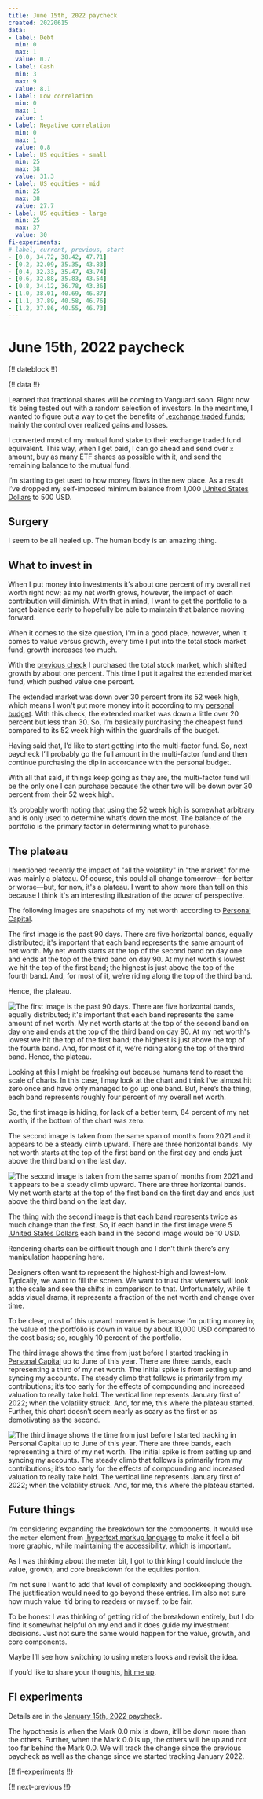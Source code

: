 ```yaml
---
title: June 15th, 2022 paycheck
created: 20220615
data:
- label: Debt
  min: 0
  max: 1
  value: 0.7
- label: Cash
  min: 3
  max: 9
  value: 8.1
- label: Low correlation
  min: 0
  max: 1
  value: 1
- label: Negative correlation
  min: 0
  max: 1
  value: 0.8
- label: US equities - small
  min: 25
  max: 38
  value: 31.3
- label: US equities - mid
  min: 25
  max: 38
  value: 27.7
- label: US equities - large
  min: 25
  max: 37
  value: 30
fi-experiments:
# label, current, previous, start
- [0.0, 34.72, 38.42, 47.71]
- [0.2, 32.09, 35.35, 43.83]
- [0.4, 32.33, 35.47, 43.74]
- [0.6, 32.88, 35.83, 43.54]
- [0.8, 34.12, 36.78, 43.36]
- [1.0, 38.01, 40.69, 46.87]
- [1.1, 37.89, 40.58, 46.76]
- [1.2, 37.86, 40.55, 46.73]
---
```


# June 15th, 2022 paycheck

{!! dateblock !!}

{!! data !!}

Learned that fractional shares will be coming to Vanguard soon. Right now it’s being tested out with a random selection of investors. In the meantime, I wanted to figure out a way to get the benefits of [.exchange traded funds](ETFs); mainly the control over realized gains and losses.

I converted most of my mutual fund stake to their exchange traded fund equivalent. This way, when I get paid, I can go ahead and send over `x` amount, buy as many ETF shares as possible with it, and send the remaining balance to the mutual fund.

I’m starting to get used to how money flows in the new place. As a result I’ve dropped my self-imposed minimum balance from 1,000 [.United States Dollars](USD) to 500 USD.

## Surgery

I seem to be all healed up. The human body is an amazing thing.

## What to invest in

When I put money into investments it’s about one percent of my overall net worth right now; as my net worth grows, however, the impact of each contribution will diminish. With that in mind, I want to get the portfolio to a target balance early to hopefully be able to maintain that balance moving forward.

When it comes to the size question, I'm in a good place, however, when it comes to value versus growth, every time I put into the total stock market fund, growth increases too much.

With the [previous check](/experiences/finances/paycheck-to-paycheck/20220601/) I purchased the total stock market, which shifted growth by about one percent. This time I put it against the extended market fund, which pushed value one percent.

The extended market was down over 30 percent from its 52 week high, which means I won't put more money into it according to my [personal budget](/experiences/finances/personal-budget/#spending-savings). With this check, the extended market was down a little over 20 percent but less than 30. So, I’m basically purchasing the cheapest fund compared to its 52 week high within the guardrails of the budget.

Having said that, I’d like to start getting into the multi-factor fund. So, next paycheck I’ll probably go the full amount in the multi-factor fund and then continue purchasing the dip in accordance with the personal budget. 

With all that said, if things keep going as they are, the multi-factor fund will be the only one I can purchase because the other two will be down over 30 percent from their 52 week high.

It’s probably worth noting that using the 52 week high is somewhat arbitrary and is only used to determine what’s down the most. The balance of the portfolio is the primary factor in determining what to purchase.

## The plateau

I mentioned recently the impact of "all the volatility" in "the market" for me was mainly a plateau. Of course, this could all change tomorrow—for better or worse—but, for now, it's a plateau. I want to show more than tell on this because I think it's an interesting illustration of the power of perspective.

The following images are snapshots of my net worth according to [Personal Capital](https://www.personalcapital.com). 

The first image is the past 90 days. There are five horizontal bands, equally distributed; it's important that each band represents the same amount of net worth. My net worth starts at the top of the second band on day one and ends at the top of the third band on day 90. At my net worth's lowest we hit the top of the first band; the highest is just above the top of the fourth band. And, for most of it, we’re riding along the top of the third band. 

Hence, the plateau.

![The first image is the past 90 days. There are five horizontal bands, equally distributed; it's important that each band represents the same amount of net worth. My net worth starts at the top of the second band on day one and ends at the top of the third band on day 90. At my net worth's lowest we hit the top of the first band; the highest is just above the top of the fourth band. And, for most of it, we’re riding along the top of the third band. Hence, the plateau.](/media/paycheck-to-paycheck/net-worth-202203-202206.png)

Looking at this I might be freaking out because humans tend to reset the scale of charts. In this case, I may look at the chart and think I’ve almost hit zero once and have only managed to go up one band. But, here’s the thing, each band represents roughly four percent of my overall net worth.

So, the first image is hiding, for lack of a better term, 84 percent of my net worth, if the bottom of the chart was zero.

The second image is taken from the same span of months from 2021 and it appears to be a steady climb upward. There are three horizontal bands. My net worth starts at the top of the first band on the first day and ends just above the third band on the last day.

![The second image is taken from the same span of months from 2021 and it appears to be a steady climb upward. There are three horizontal bands. My net worth starts at the top of the first band on the first day and ends just above the third band on the last day.](/media/paycheck-to-paycheck/net-worth-202103-202106.png)

The thing with the second image is that each band represents twice as much change than the first. So, if each band in the first image were 5 [.United States Dollars](USD) each band in the second image would be 10 USD.

Rendering charts can be difficult though and I don’t think there’s any manipulation happening here.

Designers often want to represent the highest-high and lowest-low. Typically, we want to fill the screen. We want to trust that viewers will look at the scale and see the shifts in comparison to that. Unfortunately, while it adds visual drama, it represents a fraction of the net worth and change over time.

To be clear, most of this upward movement is because I’m putting money in; the value of the portfolio is down in value by about 10,000 USD compared to the cost basis; so, roughly 10 percent of the portfolio.

The third image shows the time from just before I started tracking in [Personal Capital](https://www.personalcapital.com) up to June of this year. There are three bands, each representing a third of my net worth. The initial spike is from setting up and syncing my accounts. The steady climb that follows is primarily from my contributions; it’s too early for the effects of compounding and increased valuation to really take hold. The vertical line represents January first of 2022; when the volatility struck. And, for me, this where the plateau started. Further, this chart doesn’t seem nearly as scary as the first or as demotivating as the second.

![The third image shows the time from just before I started tracking in Personal Capital up to June of this year. There are three bands, each representing a third of my net worth. The initial spike is from setting up and syncing my accounts. The steady climb that follows is primarily from my contributions; it’s too early for the effects of compounding and increased valuation to really take hold. The vertical line represents January first of 2022; when the volatility struck. And, for me, this where the plateau started.](/media/paycheck-to-paycheck/net-worth-202101-202206.png)

## Future things

I’m considering expanding the breakdown for the components. It would use the `meter` element from [.hypertext markup language](HTML) to make it feel a bit more graphic, while maintaining the accessibility, which is important.

As I was thinking about the meter bit, I got to thinking I could include the value, growth, and core breakdown for the equities portion.

I’m not sure I want to add that level of complexity and bookkeeping though. The justification would need to go beyond these entries. I’m also not sure how much value it’d bring to readers or myself, to be fair.

To be honest I was thinking of getting rid of the breakdown entirely, but I do find it somewhat helpful on my end and it does guide my investment decisions. Just not sure the same would happen for the value, growth, and core components.

Maybe I’ll see how switching to using meters looks and revisit the idea.

If you’d like to share your thoughts, [hit me up](/support/).

## FI experiments 

Details are in the [January 15th, 2022 paycheck](https://joshbruce.com/finances/building-wealth-paycheck-to-paycheck/20220115/#fi-experiments).

The hypothesis is when the Mark 0.0 mix is down, it‘ll be down more than the others. Further, when the Mark 0.0 is up, the others will be up and not too far behind the Mark 0.0. We will track the change since the previous paycheck as well as the change since we started tracking January 2022.

{!! fi-experiments !!}

{!! next-previous !!}
